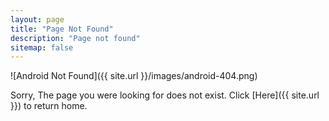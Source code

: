 ```yaml
---
layout: page
title: "Page Not Found"
description: "Page not found"
sitemap: false
---  
```


![Android Not Found]({{ site.url }}/images/android-404.png)

Sorry, The page you were looking for does not exist. Click [Here]({{ site.url }}) to return home.

<script type="text/javascript">
  var GOOG_FIXURL_LANG = 'en';
  var GOOG_FIXURL_SITE = '{{ site.url }}'
</script>
<script type="text/javascript"
  src="http://linkhelp.clients.google.com/tbproxy/lh/wm/fixurl.js">
</script>
